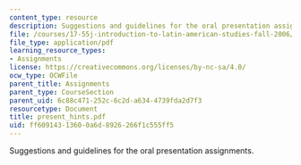 ```yaml
---
content_type: resource
description: Suggestions and guidelines for the oral presentation assignments.
file: /courses/17-55j-introduction-to-latin-american-studies-fall-2006/ff60914313600a6d8926266f1c555ff5_present_hints.pdf
file_type: application/pdf
learning_resource_types:
- Assignments
license: https://creativecommons.org/licenses/by-nc-sa/4.0/
ocw_type: OCWFile
parent_title: Assignments
parent_type: CourseSection
parent_uid: 6c88c471-252c-6c2d-a634-4739fda2d7f3
resourcetype: Document
title: present_hints.pdf
uid: ff609143-1360-0a6d-8926-266f1c555ff5
---
```

Suggestions and guidelines for the oral presentation assignments.